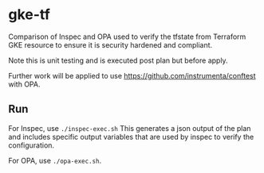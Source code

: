 # gke-tf

Comparison of Inspec and OPA used to verify the tfstate from Terraform GKE resource to ensure it is security hardened and compliant.

Note this is unit testing and is executed post plan but before apply.

Further work will be applied to use https://github.com/instrumenta/conftest with OPA.

## Run
For Inspec, use ```./inspec-exec.sh``` This generates a json output of the plan and includes specific output variables that are used by inspec to verify the configuration.

For OPA, use ```./opa-exec.sh```.

